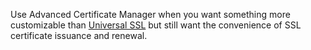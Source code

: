 Use Advanced Certificate Manager when you want something more customizable than [Universal SSL](/edge-certificates/universal-ssl) but still want the convenience of SSL certificate issuance and renewal.
